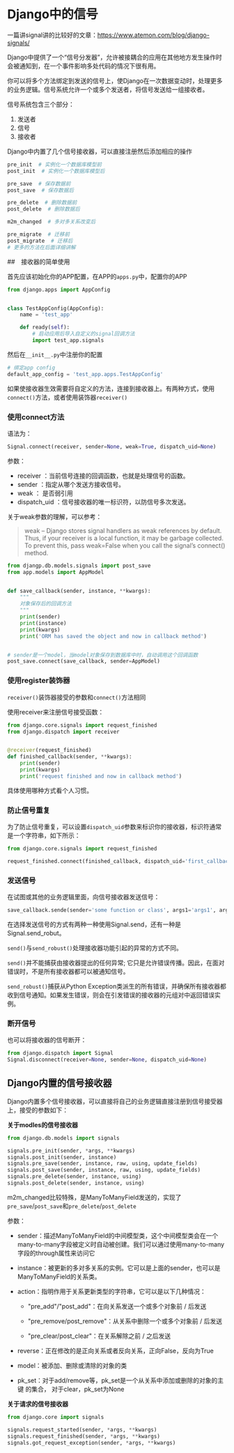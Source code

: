 # Django中的信号

一篇讲signal讲的比较好的文章：https://www.atemon.com/blog/django-signals/

Django中提供了一个“信号分发器”，允许被接耦合的应用在其他地方发生操作时会被通知到，在一个事件影响多处代码的情况下很有用。


你可以将多个方法绑定到发送的信号上，使Django在一次数据变动时，处理更多的业务逻辑。信号系统允许一个或多个发送者，将信号发送给一组接收者。

信号系统包含三个部分：

1. 发送者
2. 信号
3. 接收者

Django中内置了几个信号接收器，可以直接注册然后添加相应的操作

```python
pre_init  # 实例化一个数据库模型前
post_init  # 实例化一个数据库模型后

pre_save  # 保存数据前
post_save  # 保存数据后

pre_delete  # 删除数据前
post_delete  # 删除数据后

m2m_changed  # 多对多关系改变后

pre_migrate  # 迁移前
post_migrate  # 迁移后
# 更多的方法在后面详细讲解
```

##　接收器的简单使用

首先应该初始化你的APP配置，在APP的`apps.py`中，配置你的APP

```python
from django.apps import AppConfig


class TestAppConfig(AppConfig):
    name = 'test_app'

    def ready(self):
        # 启动应用后导入自定义的signal回调方法
        import test_app.signals
```

然后在`__init__.py`中注册你的配置

```python
# 绑定app config
default_app_config = 'test_app.apps.TestAppConfig'
```


如果使接收器生效需要将自定义的方法，连接到接收器上。有两种方式，使用`connect()`方法，或者使用装饰器`receiver()`

### 使用connect方法

语法为：

```python
Signal.connect(receiver, sender=None, weak=True, dispatch_uid=None)
```

参数：

- receiver ：当前信号连接的回调函数，也就是处理信号的函数。 
- sender ：指定从哪个发送方接收信号。 
- weak ： 是否弱引用
- dispatch_uid ：信号接收器的唯一标识符，以防信号多次发送。


关于weak参数的理解，可以参考：

> weak – Django stores signal handlers as weak references by     default. 
> Thus, if your receiver is a local function, it may be garbage collected. 
> To prevent this, pass weak=False when you call the signal’s connect() method.


```python
from djangp.db.models.signals import post_save
from app.models import AppModel


def save_callback(sender, instance, **kwargs):
    """
    对象保存后的回调方法
    """
    print(sender)
    print(instance)
    print(kwargs)
    print('ORM has saved the object and now in callback method')


# sender是一个model，当model对象保存到数据库中时，自动调用这个回调函数
post_save.connect(save_callback, sender=AppModel)
```

### 使用register装饰器

`receiver()`装饰器接受的参数和`connect()`方法相同

使用receiver来注册信号接受函数：

```python
from django.core.signals import request_finished
from django.dispatch import receiver


@receiver(request_finished)
def finished_callback(sender, **kwargs):
    print(sender)
    print(kwargs)
    print('request finished and now in callback method')
```

具体使用哪种方式看个人习惯。

### 防止信号重复

为了防止信号重复，可以设置`dispatch_uid`参数来标识你的接收器，标识符通常是一个字符串，如下所示：

```python
from django.core.signals import request_finished

request_finished.connect(finished_callback, dispatch_uid='first_callback_id')
```

### 发送信号

在试图或其他的业务逻辑里面，向信号接收器发送信号：

```python
save_callback.sende(sender='some function or class', args1='args1', arg2='arg2')
```

在选择发送信号的方式有两种一种使用Signal.send，还有一种是Signal.send_robut。

`send()`与`send_robust()`处理接收器功能引起的异常的方式不同。

`send()`并不能捕获由接收器提出的任何异常; 它只是允许错误传播。因此，在面对错误时，不是所有接收器都可以被通知信号。

`send_robust()`捕获从Python Exception类派生的所有错误，并确保所有接收器都收到信号通知。如果发生错误，则会在引发错误的接收器的元组对中返回错误实例。

### 断开信号

也可以将接收器的信号断开：

```python
from django.dispatch import Signal
Signal.disconnect(receiver=None, sender=None, dispatch_uid=None)
```

## Django内置的信号接收器

Django内置多个信号接收器，可以直接将自己的业务逻辑直接注册到信号接受器上，接受的参数如下：

**关于modles的信号接收器**

```python
from django.db.models import signals

signals.pre_init(sender, *args, **kwargs)
signals.post_init(sender, instance)
signals.pre_save(sender, instance, raw, using, update_fields)
signals.post_save(sender, instance, raw, using, update_fields)
signals.pre_delete(sender, instance, using)
signals.post_delete(sender, instance, using)
```
m2m_changed比较特殊，是ManyToManyField发送的，实现了`pre_save`/`post_save`和`pre_delete`/`post_delete`


参数：

- sender：描述ManyToManyField的中间模型类，这个中间模型类会在一个many-to-many字段被定义时自动被创建。我们可以通过使用many-to-many字段的through属性来访问它

- instance：被更新的多对多关系的实例。它可以是上面的sender，也可以是ManyToManyField的关系类。

- action：指明作用于关系更新类型的字符串，它可以是以下几种情况：

  - "pre_add"/"post_add"：在向关系发送一个或多个对象前 / 后发送

  - "pre_remove/post_remove"：从关系中删除一个或多个对象前 / 后发送

  - "pre_clear/post_clear"：在关系解除之前 / 之后发送

- reverse：正在修改的是正向关系或者反向关系，正向False，反向为True

- model：被添加、删除或清除的对象的类

- pk_set：对于add/remove等，pk_set是一个从关系中添加或删除的对象的主键 的集合， 对于clear，pk_set为None


**关于请求的信号接收器**

```python
from django.core import signals

signals.request_started(sender, *args, **kwargs)
signals.request_finished(sender, *args, **kwargs)
signals.got_request_exception(sender, *args, **kwargs)
```


